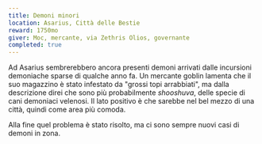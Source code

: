 ```yaml
---
title: Demoni minori
location: Asarius, Città delle Bestie  
reward: 1750mo
giver: Moc, mercante, via Zethris Olios, governante
completed: true
---
```

<div class="dialogue">
    <div class="icon chestibor"></div>
    <p>Ad Asarius sembrerebbero ancora presenti demoni arrivati dalle incursioni demoniache sparse di qualche anno fa. Un mercante goblin lamenta che il suo magazzino è stato infestato da "grossi topi arrabbiati", ma dalla descrizione direi che sono più probabilmente <em>shooshuva</em>, delle specie di cani demoniaci velenosi. Il lato positivo è che sarebbe nel bel mezzo di una città, quindi come area più comoda.</p>
    <p>Alla fine quel problema è stato risolto, ma ci sono sempre nuovi casi di demoni in zona.</p>
</div>


